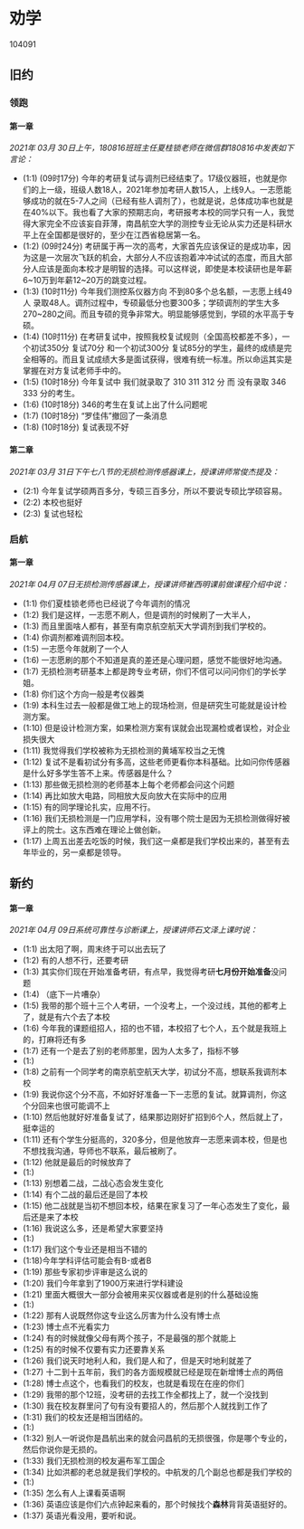 # 劝学

104091

## 旧约

### 领跑
<!-- （三月） -->

#### 第一章

*2021年 03月 30日上午，180816班班主任夏桂锁老师在微信群180816中发表如下言论：*

- (1:1) (09时17分) 今年的考研复试与调剂已经结束了。17级仪器班，也就是你们的上一级，班级人数18人，2021年参加考研人数15人，上线9人。一志愿能够成功的就在5-7人之间（已经有些人调剂了），也就是说，总体成功率也就是在40%以下。我也看了大家的预期志向，考研报考本校的同学只有一人，我觉得大家完全不应该妄自菲薄，南昌航空大学的测控专业无论从实力还是科研水平上在全国都是很好的，至少在江西省稳居第一名。
- (1:2) (09时24分) 考研属于再一次的高考，大家首先应该保证的是成功率，因为这是一次层次飞跃的机会，大部分人不应该抱着冲冲试试的态度，而且大部分人应该是面向本校才是明智的选择。可以这样说，即使是本校读研也是年薪6~10万到年薪12~20万的跳变过程。
- (1:3) (10时11分) 今年我们测控系仪器方向 不到80多个总名额，一志愿上线49人 录取48人。调剂过程中，专硕最低分也要300多；学硕调剂的学生大多270~280之间。而且专硕的竞争非常大。明显能够感觉到，学硕的水平高于专硕。
- (1:4) (10时11分) 在考研复试中，按照我校复试规则（全国高校都差不多），一个初试350分 复试70分  和一个初试300分 复试85分的学生，最终的成绩是完全相等的。而且复试成绩大多是面试获得，很难有统一标准。所以命运其实是掌握在对方复试老师手中的。
- (1:5) (10时18分) 今年复试中 我们就录取了 310 311 312 分 而 没有录取 346 333 分的考生。
- (1:6) (10时18分) 346的考生在复试上出了什么问题呢
- (1:7) (10时18分) “罗佳伟”撤回了一条消息
- (1:8) (10时18分) 复试表现不好

#### 第二章

*2021年 03月 31日下午七八节的无损检测传感器课上，授课讲师常俊杰提及：*

- (2:1) 今年复试学硕两百多分，专硕三百多分，所以不要说专硕比学硕容易。
- (2:2) 本校也挺好
- (2:3) 复试也轻松

### 启航
<!-- （四月） -->

#### 第一章

*2021年 04月 07日无损检测传感器课上，授课讲师崔西明课前做课程介绍中说：*

- (1:1) 你们夏桂锁老师也已经说了今年调剂的情况
- (1:2) 我们是这样，一志愿不刷人，但是调剂的时候刷了一大半人，
- (1:3) 而且里面啥人都有，甚至有南京航空航天大学调剂到我们学校的。
- (1:4) 你调剂都难调剂回本校。
- (1:5) 一志愿今年就刷了一个人
- (1:6) 一志愿刷的那个不知道是真的差还是心理问题，感觉不能很好地沟通。
- (1:7) 无损检测考研基本上都是跨专业考研，你们不信可以问问你们的学长学姐。
- (1:8) 你们这个方向一般是考仪器类
- (1:9) 本科生过去一般都是做工地上的现场检测，但是研究生可能就是设计检测方案。
- (1:10) 但是设计检测方案，如果检测方案有误就会出现漏检或者误检，对企业损失很大
- (1:11) 我觉得我们学校被称为无损检测的黄埔军校当之无愧
- (1:12) 复试不是看初试分有多高，这些老师更看你本科基础。比如问你传感器是什么好多学生答不上来。传感器是什么？
- (1:13) 那些做无损检测的老师基本上每个老师都会问这个问题
- (1:14) 再比如放大电路，同相放大反向放大在实际中的应用
- (1:15) 有的同学理论扎实，应用不行。
- (1:16) 我们无损检测是一门应用学科，没有哪个院士是因为无损检测做得好被评上的院士。这东西难在理论上做创新。
- (1:17) 上周五出差去吃饭的时候，我们这一桌都是我们学校出来的，甚至有去年毕业的，另一桌都是领导。

## 新约

#### 第一章

*2021年 04月 09日系统可靠性与诊断课上，授课讲师石文泽上课时说：*

- (1:1) 出太阳了啊，周末终于可以出去玩了
- (1:2) 有的人想不行，还要考研
- (1:3) 其实你们现在开始准备考研，有点早，我觉得考研**七月份开始准备**没问题
- (1:4) （底下一片嘈杂）
- (1:5) 我带的那个班十三个人考研，一个没考上，一个没过线，其他的都考上了，就是有六个去了本校
- (1:6) 今年我的课题组招人，招的也不错，本校招了七个人，五个就是我班上的，打麻将还有多
- (1:7) 还有一个是去了别的老师那里，因为人太多了，指标不够
- (1:)
- (1:8) 之前有一个同学考的南京航空航天大学，初试分不高，想联系我调剂本校
- (1:9) 我说你这个分不高，不如好好准备一下一志愿的复试。就算调剂，你这个分回来也很可能调不上
- (1:10) 然后他就好好准备复试了，结果那边刚好扩招到6个人，然后就上了，挺幸运的
- (1:11) 还有个学生分挺高的，320多分，但是他放弃一志愿来调本校，但是也不想找我沟通，导师也不联系，最后被刷了。
- (1:12) 他就是最后的时候放弃了
- (1:)
- (1:13) 别想着二战，二战心态会发生变化
- (1:14) 有个二战的最后还是回了本校
- (1:15) 他二战就是当初不想回本校，结果在家复习了一年心态发生了变化，最后还是来了本校
- (1:16) 我说这么多，还是希望大家要坚持
- (1:)
- (1:17) 我们这个专业还是相当不错的
- (1:18)今年学科评估可能会有B-或者B
- (1:19) 那些专家初步评审是这么说的
- (1:20) 我们今年拿到了1900万来进行学科建设
- (1:21) 里面大概很大一部分会被用来买仪器或者是别的什么基础设施
- (1:)
- (1:22) 那有人说既然你这专业这么厉害为什么没有博士点
- (1:23) 博士点不光看实力
- (1:24) 有的时候就像父母有两个孩子，不是最强的那个就能上
- (1:25) 有的时候不仅要有实力还要靠关系
- (1:26) 我们说天时地利人和，我们是人和了，但是天时地利就差了
- (1:27) 十二到十五年前，我们的各方面规模就已经是现在新增博士点的两倍
- (1:28) 博士点这个，也看我们的校友，也就是看现在在座的你们
- (1:29) 我带的那个12班，没考研的去找工作全都找上了，就一个没找到
- (1:30) 我在校友群里问了句有没有要招人的，然后那个人就找到工作了
- (1:31) 我们的校友还是相当团结的。
- (1:)
- (1:32) 别人一听说你是昌航出来的就会问昌航的无损很强，你是哪个专业的，然后你说你是无损的。
- (1:33) 我们无损检测的校友遍布军工国企
- (1:34) 比如洪都的老总就是我们学校的。中航发的几个副总也都是我们学校的
- (1:)
- (1:35) 怎么有人上课看英语啊
- (1:36) 英语应该是你们六点钟起来看的，那个时候找个**森林**背背英语挺好的。
- (1:37) 英语光看没用，要听和说。
